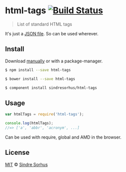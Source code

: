 # html-tags [![Build Status](https://travis-ci.org/sindresorhus/html-tags.svg?branch=master)](https://travis-ci.org/sindresorhus/html-tags)

> List of standard HTML tags

It's just a [JSON file](html-tags.json). So can be used wherever.


## Install

Download [manually](https://github.com/sindresorhus/html-tags/releases) or with a package-manager.

```bash
$ npm install --save html-tags
```

```bash
$ bower install --save html-tags
```

```bash
$ component install sindresorhus/html-tags
```


## Usage

```js
var htmlTags = require('html-tags');

console.log(htmlTags);
//=> ['a', 'abbr', 'acronym', ...]
```

Can be used with require, global and AMD in the browser.


## License

[MIT](http://opensource.org/licenses/MIT) © [Sindre Sorhus](http://sindresorhus.com)
